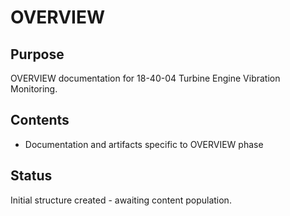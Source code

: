 # OVERVIEW

## Purpose
OVERVIEW documentation for 18-40-04 Turbine Engine Vibration Monitoring.

## Contents
- Documentation and artifacts specific to OVERVIEW phase

## Status
Initial structure created - awaiting content population.
